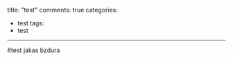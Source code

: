 title: "test"
comments: true
categories:
  - test
tags:
  - test
---
#test
jakas bzdura
<script>alert (1)</script>
